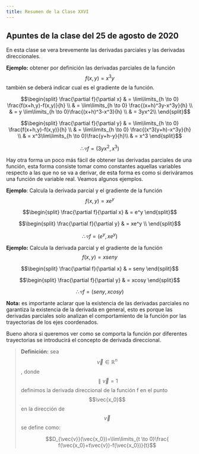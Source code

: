 ```yaml
---
title: Resumen de la Clase XXVI
---
```


## Apuntes de la clase del 25 de agosto de 2020

En esta clase se vera  brevemente las derivadas parciales y las derivadas direccionales.

__Ejemplo:__ obtener por definición las derivadas parciales de la función $$f(x,y)=x^3y$$ también se deberá indicar cual es el gradiente de la función.

$$\begin{split}
\frac{\partial f}{\partial x} & = \lim\limits_{h \to 0} \frac{f(x+h,y)-f(x,y)}{h} \\
                                          & = \lim\limits_{h \to 0} \frac{(x+h)^3y-x^3y}{h} \\
                                          & = y \lim\limits_{h \to 0}\frac{(x+h)^3-x^3}{h} \\
                                          & = 3yx^2\\
\end{split}$$

$$\begin{split}
\frac{\partial f}{\partial y} & = \lim\limits_{h \to 0} \frac{f(x+h,y)-f(x,y)}{h} \\
                                          & = \lim\limits_{h \to 0} \frac{(x^3(y+h)-x^3y}{h} \\
                                          & = x^3\lim\limits_{h \to 0}\frac{y+h-y}{h}\\
                                          & = x^3
\end{split}$$

$$\therefore \triangledown f=(3yx^2,x^3)$$

Hay otra forma un poco más fácil de obtener las derivadas parciales de una función, esta forma consiste tomar como constantes aquellas variables respecto a las que no se va a derivar, de esta forma es como si deriváramos una función de variable real. Veamos algunos ejemplos.

__Ejemplo__: Calcula la derivada parcial y el gradiente de la función $$f(x,y)=xe^y$$

$$\begin{split}
\frac{\partial f}{\partial x} & = e^y             
\end{split}$$

$$\begin{split}
\frac{\partial f}{\partial y} & = xe^y \\
\end{split}$$

$$\therefore \triangledown f = (e^y,xe^y)$$

__Ejemplo:__ Calcula la derivada parcial y el gradiente de la función $$f(x,y)=xseny$$

$$\begin{split}
\frac{\partial f}{\partial x} & = seny           
\end{split}$$

$$\begin{split}
\frac{\partial f}{\partial y} & = xcosy         
\end{split}$$

$$\therefore \triangledown f= (seny,xcosy)$$

__Nota:__ es importante aclarar que la existencia de las derivadas parciales no garantiza la existencia de la derivada en general, esto es porque las derivadas parciales solo analizan el comportamiento de la función por las trayectorias de los ejes coordenados.

Bueno ahora si queremos ver como se comporta la función por diferentes trayectorias se introducirá el concepto de derivada direccional.

> __Definición:__ sea $$\vec{v}\in\mathbb{R}^n$$, donde $$\parallel\vec{v}=1$$ definimos la derivada direccional de la función f en el punto $$\vec{x_0}$$ en la dirección de $$\vec{v}$$ se define como: 
>
> $$D_{\vec{v}}(\vec{x_0})=\lim\limits_{t \to 0}\frac{ f(\vec{x_0}+t\vec{v})-f(\vec{x_0})}{t}$$
